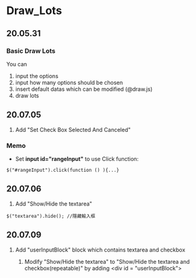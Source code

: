 # Draw_Lots

## 20.05.31

### Basic Draw Lots

You can

1. input the options
2. input how many options should be chosen
3. insert default datas which can be modified (@draw.js)
4. draw lots

## 20.07.05

1. Add "Set Check Box Selected And Canceled"

### Memo

- Set **input id="rangeInput"** to use Click function:

```javascript=
$("#rangeInput").click(function () ){...}
```

## 20.07.06

1. Add "Show/Hide the textarea"

```javascript=
$("textarea").hide(); //隱藏輸入框
```

## 20.07.09

1. Add "userInputBlock" block which contains textarea and checkbox

   1. Modify "Show/Hide the textarea" to "Show/Hide the textarea and checkbox(repeatable)" by adding \<div id = "userInputBlock">
